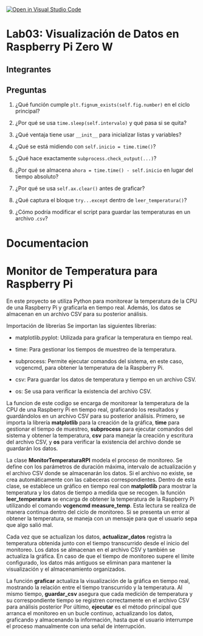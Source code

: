 [![Open in Visual Studio Code](https://classroom.github.com/assets/open-in-vscode-2e0aaae1b6195c2367325f4f02e2d04e9abb55f0b24a779b69b11b9e10269abc.svg)](https://classroom.github.com/online_ide?assignment_repo_id=19144036&assignment_repo_type=AssignmentRepo)
# Lab03: Visualización de Datos en Raspberry Pi Zero W

## Integrantes

## Preguntas

1. ¿Qué función cumple ```plt.fignum_exists(self.fig.number)``` en el ciclo principal?

2. ¿Por qué se usa ```time.sleep(self.intervalo)``` y qué pasa si se quita?

3. ¿Qué ventaja tiene usar ```__init__``` para inicializar listas y variables?

4. ¿Qué se está midiendo con ```self.inicio = time.time()```?

5. ¿Qué hace exactamente ```subprocess.check_output(...)```?

6. ¿Por qué se almacena ```ahora = time.time() - self.inicio``` en lugar del tiempo absoluto?

7. ¿Por qué se usa ```self.ax.clear()``` antes de graficar?

8. ¿Qué captura el bloque ```try...except``` dentro de ```leer_temperatura()```?

9. ¿Cómo podría modificar el script para guardar las temperaturas en un archivo .```csv```?
# Documentacion 
# Monitor de Temperatura para Raspberry Pi

En este proyecto se utiliza Python para monitorear la temperatura de la CPU de una Raspberry Pi y graficarla en tiempo real. Además, los datos se almacenan en un archivo CSV para su posterior análisis.

Importación de librerías
Se importan las siguientes librerías:
- matplotlib.pyplot: Utilizada para graficar la temperatura en tiempo real.

- time: Para gestionar los tiempos de muestreo de la temperatura.

- subprocess: Permite ejecutar comandos del sistema, en este caso, vcgencmd, para obtener la temperatura de la Raspberry Pi.

- csv: Para guardar los datos de temperatura y tiempo en un archivo CSV.

- os: Se usa para verificar la existencia del archivo CSV.

 La funcion de este codigo se encarga de monitorear la temperatura de la CPU de una Raspberry Pi en tiempo real, 
 graficando los resultados y guardándolos en un archivo CSV para su posterior análisis.  Primero, se importa la librería **matplotlib** para la creación de la gráfica, **time** para gestionar el 
 tiempo de muestreo, **subprocess** para ejecutar comandos del sistema y obtener la temperatura, **csv** 
 para manejar la creación y escritura del archivo CSV, y **os** para verificar la existencia del archivo donde 
 se guardarán los datos.

La clase **MonitorTemperaturaRPI** modela el proceso de monitoreo. Se define con los parámetros de duración máxima, 
 intervalo de actualización y el archivo CSV donde se almacenarán los datos. Si el archivo no existe, se crea automáticamente 
 con las cabeceras correspondientes. Dentro de esta clase, se establece un gráfico en tiempo real con **matplotlib** 
 para mostrar la temperatura y los datos de tiempo a medida que se recogen.
la función **leer_temperatura** se encarga de obtener la temperatura de la Raspberry Pi utilizando el comando 
 **vcgencmd measure_temp**. Esta lectura se realiza de manera continua dentro del ciclo de monitoreo. Si se presenta un 
error al obtener la temperatura, se maneja con un mensaje para que el usuario sepa que algo salió mal. 

Cada vez que se actualizan los datos, **actualizar_datos** registra la temperatura obtenida junto con el tiempo 
 transcurrido desde el inicio del monitoreo. Los datos se almacenan en el archivo CSV y también se actualiza la gráfica. 
 En caso de que el tiempo de monitoreo supere el límite configurado, los datos más antiguos se eliminan para mantener 
la visualización y el almacenamiento organizados.

La función **graficar** actualiza la visualización de la gráfica en tiempo real, mostrando la relación entre 
 el tiempo transcurrido y la temperatura. Al mismo tiempo, **guardar_csv** asegura que cada medición de temperatura  y su correspondiente tiempo se registren correctamente en el archivo CSV para análisis posterior Por último, **ejecutar** es el método principal que arranca el monitoreo en un bucle continuo, actualizando los 
datos, graficando y almacenando la información, hasta que el usuario interrumpe el proceso manualmente con una 
 señal de interrupción.